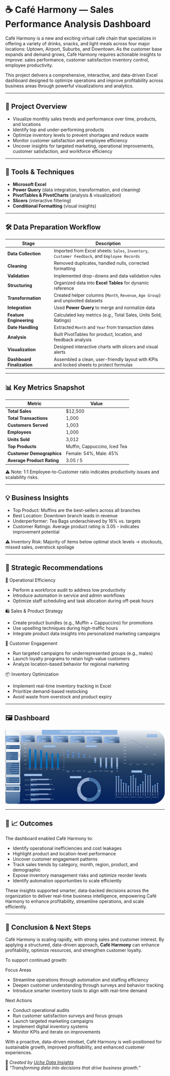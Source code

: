 # ☕ Café Harmony — Sales Performance Analysis Dashboard  

Café Harmony is a new and exciting virtual café chain that specializes in offering a variety of drinks, snacks, and light meals across four major locations: Uptown, Airport, Suburbs, and Downtown. As the customer base expands and demand grows, Café Harmony requires actionable insights to improve: sales performance, customer satisfaction
inventory control, employee productivity.

This project delivers a comprehensive, interactive, and data-driven Excel dashboard designed to optimize operations and improve profitability across business areas through powerful visualizations and analytics.
 

---

## 📌 Project Overview  

- 	Visualize monthly sales trends and performance over time, products, and locations
- 	Identify top and under-performing products 
- 	Optimize inventory levels to prevent shortages and reduce waste
- 	Monitor customer satisfaction and employee efficiency
- 	Uncover insights for targeted marketing, operational improvements, customer satisfaction, and workforce efficiency  

---

## 🔧 Tools & Techniques  

- **Microsoft Excel**  
- **Power Query** (data integration, transformation, and cleaning)  
- **PivotTables & PivotCharts** (analysis & visualization)  
- **Slicers** (interactive filtering)  
- **Conditional Formatting** (visual insights)  

---

## 🛠️ Data Preparation Workflow

| Stage                      | Description                                                                                   |
| -------------------------- | --------------------------------------------------------------------------------------------- |
| **Data Collection**        | Imported from Excel sheets: `Sales`, `Inventory`, `Customer Feedback`, and `Employee Records` |
| **Cleaning**               | Removed duplicates, handled nulls, corrected formatting                                       |
| **Validation**             | Implemented drop-downs and data validation rules                                              |
| **Structuring**            | Organized data into **Excel Tables** for dynamic reference                                    |
| **Transformation**         | Created helper columns (`Month`, `Revenue`, `Age Group`) and unpivoted datasets               |
| **Integration**            | Used **Power Query** to merge and normalize data                                              |
| **Feature Engineering**    | Calculated key metrics (e.g., Total Sales, Units Sold, Ratings)                               |
| **Date Handling**          | Extracted `Month` and `Year` from transaction dates                                           |
| **Analysis**               | Built PivotTables for product, location, and feedback analysis                                |
| **Visualization**          | Designed interactive charts with slicers and visual alerts                                    |
| **Dashboard Finalization** | Assembled a clean, user-friendly layout with KPIs and locked sheets to protect formulas       |

---

## 📊 Key Metrics Snapshot

| Metric                     | Value                        |
| -------------------------- | ---------------------------- |
| **Total Sales**            | $12,500                      |
| **Total Transactions**     | 1,000                        |
| **Customers Served**       | 1,003                        |
| **Employees**              | 1,000                        |
| **Units Sold**             | 3,012                        |
| **Top Products**           | Muffin, Cappuccino, Iced Tea |
| **Customer Demographics**  | Female: 54%, Male: 45%       |
| **Average Product Rating** | 3.05 / 5                     |

⚠️ Note: 1:1 Employee-to-Customer ratio indicates productivity issues and scalability risks.

---

## 💡 Business Insights
- Top Product: Muffins are the best-sellers across all branches
- 	Best Location: Downtown branch leads in revenue
- 	Underperformer: Tea Bags underachieved by 16% vs. targets
- 	Customer Ratings: Average product rating is 3.05 – indicates improvement potential

⚠️ Inventory Risk: Majority of items below optimal stock levels → stockouts, missed sales, overstock spoilage

---

## 🚀 Strategic Recommendations

🔧 Operational Efficiency
- 	Perform a workforce audit to address low productivity
- 	Introduce automation in service and admin workflows
- 	Optimize staff scheduling and task allocation during off-peak hours  

🛍️ Sales & Product Strategy
- 	Create product bundles (e.g., Muffin + Cappuccino) for promotions  
- 	Use upselling techniques during high-traffic hours
- 	Integrate product data insights into personalized marketing campaigns  

🎯 Customer Engagement
- 	Run targeted campaigns for underrepresented groups (e.g., males)
- 	Launch loyalty programs to retain high-value customers
- 	Analyze location-based behavior for regional marketing

📦 Inventory Optimization
- 	Implement real-time inventory tracking in Excel 
- 	Prioritize demand-based restocking
- 	Avoid waste from overstock and product expiry

---
## 🖼 Dashboard 

![Dashboard Screenshot](https://github.com/UcheDataInsights/Cafe-Harmony-Excel-Analytics-project/blob/main/Cafe%20Harmony.png?raw=true)

---

## 🧭 📈 Outcomes

The dashboard enabled Café Harmony to:
-	Identify operational inefficiencies and cost leakages  
-	Highlight product and location-level performance
-	Uncover customer engagement patterns
-	Track sales trends by category, month, region, product, and demographic  
-	Expose inventory management risks and optimize reorder levels  
-	Identify automation opportunities to scale efficiently  

These insights supported smarter, data-backed decisions across the organization to deliver real-time business intelligence, empowering Café Harmony to enhance profitability, streamline operations, and scale efficiently.

---

## 🚀 Conclusion & Next Steps

Café Harmony is scaling rapidly, with strong sales and customer interest. By applying a structured, data-driven approach, **Café Harmony** can enhance profitability, optimize resources, and strengthen customer loyalty.  

To support continued growth:

Focus Areas
- Streamline operations through automation and staffing efficiency
-	Deepen customer understanding through surveys and behavior tracking
-	Introduce smarter inventory tools to align with real-time demand  

Next Actions
-	Conduct operational audits
-	Run customer satisfaction surveys and focus groups
-	Launch targeted marketing campaigns
-	Implement digital inventory systems
-	Monitor KPIs and iterate on improvements


With a proactive, data-driven mindset, Café Harmony is well-positioned for sustainable growth, improved profitability, and enhanced customer experiences.  



📎 *Created by [Uche Data Insights](https://github.com/UcheDataInsights)*  
💬 *“Transforming data into decisions that drive business growth.”*
